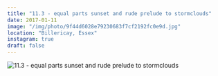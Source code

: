 ```yaml
---
title: "11.3 - equal parts sunset and rude prelude to stormclouds"
date: 2017-01-11
image: "/img/photo/9f44d6028e79230683f7cf2192fc0e9d.jpg"
location: "Billericay, Essex"
instagram: true
draft: false
---
```


![11.3 - equal parts sunset and rude prelude to stormclouds](/img/photo/9f44d6028e79230683f7cf2192fc0e9d.jpg)
